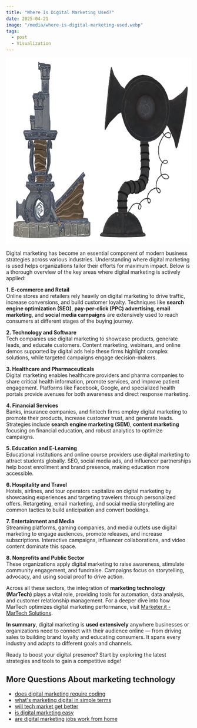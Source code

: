 ```yaml
---
title: "Where Is Digital Marketing Used?"
date: 2025-04-21
image: "/media/where-is-digital-marketing-used.webp"
tags:
  - post
  - Visualization
---
```


![Where Is Digital Marketing Used?](/media/where-is-digital-marketing-used.webp)

Digital marketing has become an essential component of modern business strategies across various industries. Understanding where digital marketing is used helps organizations tailor their efforts for maximum impact. Below is a thorough overview of the key areas where digital marketing is actively applied:

**1. E-commerce and Retail**  
Online stores and retailers rely heavily on digital marketing to drive traffic, increase conversions, and build customer loyalty. Techniques like **search engine optimization (SEO)**, **pay-per-click (PPC) advertising**, **email marketing**, and **social media campaigns** are extensively used to reach consumers at different stages of the buying journey.

**2. Technology and Software**  
Tech companies use digital marketing to showcase products, generate leads, and educate customers. Content marketing, webinars, and online demos supported by digital ads help these firms highlight complex solutions, while targeted campaigns engage decision-makers.

**3. Healthcare and Pharmaceuticals**  
Digital marketing enables healthcare providers and pharma companies to share critical health information, promote services, and improve patient engagement. Platforms like Facebook, Google, and specialized health portals provide avenues for both awareness and direct response marketing.

**4. Financial Services**  
Banks, insurance companies, and fintech firms employ digital marketing to promote their products, increase customer trust, and generate leads. Strategies include **search engine marketing (SEM)**, **content marketing** focusing on financial education, and robust analytics to optimize campaigns.

**5. Education and E-Learning**  
Educational institutions and online course providers use digital marketing to attract students globally. SEO, social media ads, and influencer partnerships help boost enrollment and brand presence, making education more accessible.

**6. Hospitality and Travel**  
Hotels, airlines, and tour operators capitalize on digital marketing by showcasing experiences and targeting travelers through personalized offers. Retargeting, email marketing, and social media storytelling are common tactics to build anticipation and convert bookings.

**7. Entertainment and Media**  
Streaming platforms, gaming companies, and media outlets use digital marketing to engage audiences, promote releases, and increase subscriptions. Interactive campaigns, influencer collaborations, and video content dominate this space.

**8. Nonprofits and Public Sector**  
These organizations apply digital marketing to raise awareness, stimulate community engagement, and fundraise. Campaigns focus on storytelling, advocacy, and using social proof to drive action.

Across all these sectors, the integration of **marketing technology (MarTech)** plays a vital role, providing tools for automation, data analysis, and customer relationship management. For a deeper dive into how MarTech optimizes digital marketing performance, visit [Marketer.it - MarTech Solutions](https://marketer.it.com/posts/martech).

**In summary**, digital marketing is **used extensively** anywhere businesses or organizations need to connect with their audience online — from driving sales to building brand loyalty and educating consumers. It spans every industry and adapts to different goals and channels.

Ready to boost your digital presence? Start by exploring the latest strategies and tools to gain a competitive edge!

## More Questions About marketing technology

- [does digital marketing require coding](/posts/does-digital-marketing-require-coding)
- [what's marketing digital in simple terms](/posts/what-s-marketing-digital-in-simple-terms)
- [will tech market get better](/posts/will-tech-market-get-better)
- [is digital marketing easy](/posts/is-digital-marketing-easy)
- [are digital marketing jobs work from home](/posts/are-digital-marketing-jobs-work-from-home)
